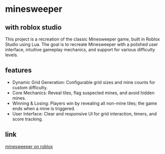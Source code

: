# minesweeper
## with roblox studio 
This project is a recreation of the classic Minesweeper game, built in Roblox Studio using Lua. 
The goal is to recreate Minesweeper with a polished user interface, intuitive gameplay mechanics, and support for various difficulty levels.
## features
- Dynamic Grid Generation: Configurable grid sizes and mine counts for custom difficulty.
- Core Mechanics: Reveal tiles, flag suspected mines, and avoid hidden mines.
- Winning & Losing: Players win by revealing all non-mine tiles; the game ends when a mine is triggered.
- User Interface: Clear and responsive UI for grid interaction, timers, and score tracking.
## link
[minesweeper on roblox](https://www.roblox.com/games/10184910170/minesweeper-project)
